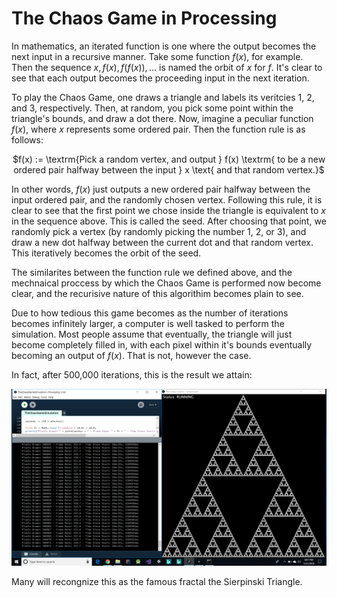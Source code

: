 # The Chaos Game in Processing

In mathematics, an iterated function is one where the output becomes the next input in a recursive manner. Take some function $f(x)$, for example. Then the sequence $x, f(x), f(f(x)), \ldots$ is named the orbit of $x$ for $f$. It's clear to see that each output becomes the proceeding input in the next iteration.

To play the Chaos Game, one draws a triangle and labels its veritcies 1, 2, and 3, respectively. Then, at random, you pick some point within the triangle's bounds, and draw a dot there. Now, imagine a peculiar function $f(x)$, where $x$ represents some ordered pair. Then the function rule is as follows:

<p align="center">$f(x) := \textrm{Pick a random vertex, and output } f(x) \textrm{ to be a new ordered pair halfway between the input } x \text{ and that random vertex.}$
  
In other words, $f(x)$ just outputs a new ordered pair halfway between the input ordered pair, and the randomly chosen vertex. Following this rule, it is clear to see that the first point we chose inside the triangle is equivalent to $x$ in the sequence above. This is called the seed. After choosing that point, we randomly pick a vertex (by randomly picking the number 1, 2, or 3), and draw a new dot halfway between the current dot and that random vertex. This iteratively becomes the orbit of the seed.

The similarites between the function rule we defined above, and the mechnaical proccess by which the Chaos Game is performed now become clear, and the recurisive nature of this algorithim becomes plain to see.
 
Due to how tedious this game becomes as the number of iterations becomes infinitely larger, a computer is well tasked to perform the simulation. Most people assume that eventually, the triangle will just become completely filled in, with each pixel within it's bounds eventually becoming an output of $f(x)$. That is not, however the case.

In fact, after 500,000 iterations, this is the result we attain:

<img src="/Sierpinski Triangle.png" alt="Result after 500,000 iterations."/>

Many will recongnize this as the famous fractal the Sierpinski Triangle.


